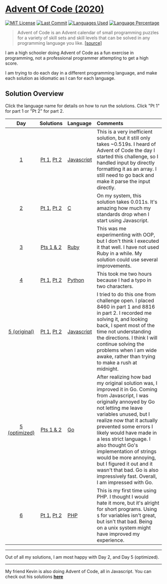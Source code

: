 # [Advent Of Code (2020)](https://adventofcode.com/2020/)

[![MIT License](https://img.shields.io/github/license/zsarge/AdventOfCode2020?style=flat-square)](https://github.com/zsarge/AdventOfCode2020/blob/main/LICENSE)
[![Last Commit](https://img.shields.io/github/last-commit/zsarge/AdventOfCode2020?style=flat-square)](https://github.com/zsarge/AdventOfCode2020/graphs/commit-activity)
[![Languages Used](https://img.shields.io/github/languages/count/zsarge/AdventOfCode2020?style=flat-square)](https://github.com/zsarge/AdventOfCode2020/commits/main)
[![Language Percentage](https://img.shields.io/github/languages/top/zsarge/AdventOfCode2020?style=flat-square)](https://github.com/zsarge/AdventOfCode2020/commits/main)

> Advent of Code is an Advent calendar of small programming puzzles
> for a variety of skill sets and skill levels that can be solved in
> any programming language you like. [[source]](https://adventofcode.com/2020/about)

I am a high schooler doing Advent of Code as a fun exercise in programming, not a professional programmer attempting to get a high score.

I am trying to do each day in a different programming language, and make each solution as idiomatic as I can for each language.

## Solution Overview

Click the language name for details on how to run the solutions. Click "Pt 1" for part 1 or "Pt 2" for part 2.

|                         Day                          |                                     Solutions                                      | Language                                     | Comments                                                                                                                                                                                                                                                                                                                                                                                                                                                            |
| :--------------------------------------------------: | :--------------------------------------------------------------------------------: | :------------------------------------------- | :------------------------------------------------------------------------------------------------------------------------------------------------------------------------------------------------------------------------------------------------------------------------------------------------------------------------------------------------------------------------------------------------------------------------------------------------------------------ |
|       [1](https://adventofcode.com/2020/day/1)       |                 [Pt 1](day01/day1.js), [Pt 2](day01/day1_part2.js)                 | [Javascript](day01/README.md)                | This is a very inefficient solution, but it still only takes ~0.519s. I heard of Advent of Code the day I started this challenge, so I handled input by directly formatting it as an array. I still need to go back and make it parse the input directly.                                                                                                                                                                                                           |
|       [2](https://adventofcode.com/2020/day/2)       |                  [Pt 1](day02/day2.c), [Pt 2](day02/day2_part2.c)                  | [C](daPy02/README.md)                         | On my system, this solution takes 0.011s. It's amazing how much my standards drop when I start using Javascript.                                                                                                                                                                                                                                                                                                                                                    |
|       [3](https://adventofcode.com/2020/day/3)       |                             [Pts 1 & 2](day03/day3.rb)                             | [Ruby](day03/README.md)                      | This was me experimenting with OOP, but I don't think I executed it that well. I have not used Ruby in a while. My solution could use several improvements.                                                                                                                                                                                                                                                                                                         |
|       [4](https://adventofcode.com/2020/day/4)       |                [Pt 1](day04/day04.py), [Pt 2](day04/day04_part2.py)                | [Python](day04/README.md)                    | This took me two hours because I had a typo in two characters.                                                                                                                                                                                                                                                                                                                                                                                                      |
| [5 (original)](https://adventofcode.com/2020/day/5)  | [Pt 1](day05/day05_original/day05.js), [Pt 2](day05/day05_original/day05_part2.js) | [Javascript](day05/day05_original/README.md) | I tried to do this one from challenge open. I placed 8460 in part 1 and 8816 in part 2. I recorded me solving it, and looking back, I spent most of the time not understanding the directions. I think I will continue solving the problems when I am wide awake, rather than trying to make a rush at midnight.                                                                                                                                                    |
| [5 (optimized)](https://adventofcode.com/2020/day/5) |                    [Pts 1 & 2](day05/day05_optimized/day05.go)                     | [Go](day05/day05_optimized/README.md)        | After realizing how bad my original solution was, I improved it in Go. Coming from Javascript, I was originally annoyed by Go not letting me leave variables unused, but I realize now that it actually prevented some errors I likely would have made in a less strict language. I also thought Go's implementation of strings would be more annoying, but I figured it out and it wasn't that bad. Go is also impressively fast. Overall, I am impressed with Go. |
|       [6](https://adventofcode.com/2020/day/6)       |                [Pt 1](day06/day6.php), [Pt 2](day06/day6_part2.php)                | [PHP](day06/README.md)                       | This is my first time using PHP. I thought I would hate it more, but it's alright for short programs. Using `$` for variables isn't great, but isn't that bad. Being on a unix system might have improved my experience.                                                                                                                                                                                                                                            |

---

Out of all my solutions, I am most happy with Day 2, and Day 5 (optimized).

---

My friend Kevin is also doing Advent of Code, all in Javascript.
You can check out his solutions **[here](https://github.com/kevinuulong/aoc-2020)**
